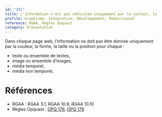 ```yaml
---
id: "201"
title: L'information n'est pas véhiculée uniquement par la couleur, la forme, la taille ou la position d'un contenu.
profile: Graphisme, Intégration, Développement, Rédactionnel
reference: RGAA, Règles Opquast
category: Présentation
---
```


Dans chaque page web, l’information ne doit pas être donnée uniquement par la couleur, la forme, la taille ou la position pour chaque :
* texte ou ensemble de textes,
* image ou ensemble d’images,
* média temporel,
* média non temporel,


# Références

*   RGAA : RGAA 3.1, RGAA 10.9, RGAA 10.10
*   Règles Opquast : [OPQ 176](https://checklists.opquast.com/fr/assurance-qualite-web/linformation-nest-pas-vehiculee-uniquement-par-la-couleur), [OPQ 179](https://checklists.opquast.com/fr/assurance-qualite-web/un-contenu-nest-pas-designe-uniquement-par-sa-forme-ou-par-sa-position-a-lecran)
